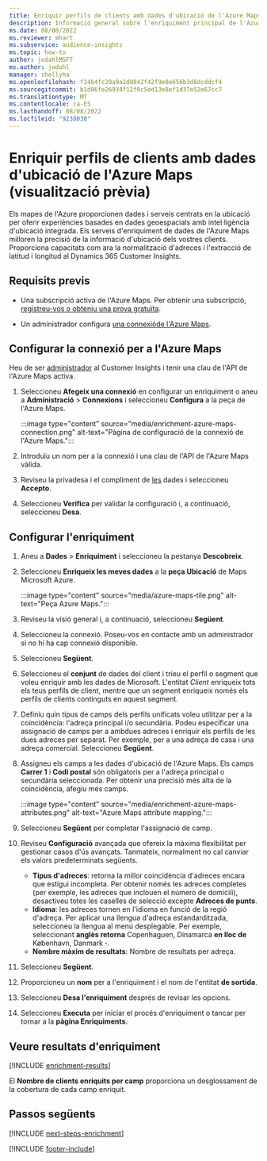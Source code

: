 ```yaml
---
title: Enriquir perfils de clients amb dades d'ubicació de l'Azure Maps (visualització prèvia)
description: Informació general sobre l'enriquiment principal de l'Azure Maps.
ms.date: 08/08/2022
ms.reviewer: mhart
ms.subservice: audience-insights
ms.topic: how-to
author: jodahlMSFT
ms.author: jodahl
manager: shellyha
ms.openlocfilehash: f14b4fc20a9a1d8842f42f9e0e656b3d8dcddcf4
ms.sourcegitcommit: b1d06fe26934f12f0c5ed13e8ef1d37e52e67cc7
ms.translationtype: MT
ms.contentlocale: ca-ES
ms.lasthandoff: 08/08/2022
ms.locfileid: "9238030"
---
```

# <a name="enrich-customer-profiles-with-location-data-from-azure-maps-preview"></a>Enriquir perfils de clients amb dades d'ubicació de l'Azure Maps (visualització prèvia)

Els mapes de l'Azure proporcionen dades i serveis centrats en la ubicació per oferir experiències basades en dades geoespacials amb intel·ligència d'ubicació integrada. Els serveis d'enriquiment de dades de l'Azure Maps milloren la precisió de la informació d'ubicació dels vostres clients. Proporciona capacitats com ara la normalització d'adreces i l'extracció de latitud i longitud al Dynamics 365 Customer Insights.

## <a name="prerequisites"></a>Requisits previs

- Una subscripció activa de l'Azure Maps. Per obtenir una subscripció, [registreu-vos o obteniu una prova gratuïta](https://azure.microsoft.com/services/azure-maps/).

- Un administrador configura [una connexió](connections.md)[de l'Azure Maps](#configure-the-connection-for-azure-maps).

## <a name="configure-the-connection-for-azure-maps"></a>Configurar la connexió per a l'Azure Maps

Heu de ser [administrador](permissions.md#admin) al Customer Insights i tenir una clau de l'API de l'Azure Maps activa.

1. Seleccioneu **Afegeix una connexió** en configurar un enriquiment o aneu a **Administració** > **Connexions** i seleccioneu **Configura** a la peça de l'Azure Maps.

   :::image type="content" source="media/enrichment-azure-maps-connection.png" alt-text="Pàgina de configuració de la connexió de l'Azure Maps.":::

1. Introduïu un nom per a la connexió i una clau de l'API de l'Azure Maps vàlida.

1. Reviseu la privadesa i el compliment de [les](connections.md#data-privacy-and-compliance) dades i seleccioneu **Accepto**.

1. Seleccioneu **Verifica** per validar la configuració i, a continuació, seleccioneu **Desa**.

## <a name="configure-the-enrichment"></a>Configurar l'enriquiment

1. Aneu a **Dades** > **Enriquiment** i seleccioneu la pestanya **Descobreix**.

1. Seleccioneu **Enriqueix les meves dades** a la **peça Ubicació** de Maps Microsoft Azure.

   :::image type="content" source="media/azure-maps-tile.png" alt-text="Peça Azure Maps.":::

1. Reviseu la visió general i, a continuació, seleccioneu **Següent**.

1. Seleccioneu la connexió. Poseu-vos en contacte amb un administrador si no hi ha cap connexió disponible.

1. Seleccioneu **Següent**.

1. Seleccioneu el **conjunt** de dades del client i trieu el perfil o segment que voleu enriquir amb les dades de Microsoft. L'entitat *Client* enriqueix tots els teus perfils de client, mentre que un segment enriqueix només els perfils de clients continguts en aquest segment.

1. Definiu quin tipus de camps dels perfils unificats voleu utilitzar per a la coincidència: l'adreça principal i/o secundària. Podeu especificar una assignació de camps per a ambdues adreces i enriquir els perfils de les dues adreces per separat. Per exemple, per a una adreça de casa i una adreça comercial. Seleccioneu **Següent**.

1. Assigneu els camps a les dades d'ubicació de l'Azure Maps. Els camps **Carrer 1** i **Codi postal** són obligatoris per a l'adreça principal o secundària seleccionada. Per obtenir una precisió més alta de la coincidència, afegiu més camps.

   :::image type="content" source="media/enrichment-azure-maps-attributes.png" alt-text="Azure Maps attribute mapping.":::

1. Seleccioneu **Següent** per completar l'assignació de camp.

1. Reviseu **Configuració** avançada que ofereix la màxima flexibilitat per gestionar casos d'ús avançats. Tanmateix, normalment no cal canviar els valors predeterminats següents.

   - **Tipus d'adreces**: retorna la millor coincidència d'adreces encara que estigui incompleta. Per obtenir només les adreces completes (per exemple, les adreces que inclouen el número de domicili), desactiveu totes les caselles de selecció excepte **Adreces de punts**.
   - **Idioma**: les adreces tornen en l'idioma en funció de la regió d'adreça. Per aplicar una llengua d'adreça estandarditzada, seleccioneu la llengua al menú desplegable. Per exemple, seleccionant **anglès retorna** Copenhaguen, Dinamarca **en lloc de** København, Danmark **·**.
   - **Nombre màxim de resultats**: Nombre de resultats per adreça.

1. Seleccioneu **Següent**.

1. Proporcioneu un **nom** per a l'enriquiment i el nom de l'entitat **de sortida**.

1. Seleccioneu **Desa l'enriquiment** després de revisar les opcions.

1. Seleccioneu **Executa** per iniciar el procés d'enriquiment o tancar per tornar a la **pàgina Enriquiments**.

## <a name="view-enrichment-results"></a>Veure resultats d'enriquiment

[!INCLUDE [enrichment-results](includes/enrichment-results.md)]

El **Nombre de clients enriquits per camp** proporciona un desglossament de la cobertura de cada camp enriquit.

## <a name="next-steps"></a>Passos següents

[!INCLUDE [next-steps-enrichment](includes/next-steps-enrichment.md)]

[!INCLUDE [footer-include](includes/footer-banner.md)]
